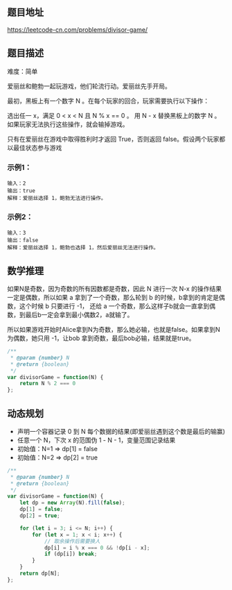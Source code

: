 ## 题目地址

https://leetcode-cn.com/problems/divisor-game/

## 题目描述

难度：简单

爱丽丝和鲍勃一起玩游戏，他们轮流行动。爱丽丝先手开局。

最初，黑板上有一个数字 N 。在每个玩家的回合，玩家需要执行以下操作：

选出任一 x，满足 0 < x < N 且 N % x == 0 。
用 N - x 替换黑板上的数字 N 。
如果玩家无法执行这些操作，就会输掉游戏。

只有在爱丽丝在游戏中取得胜利时才返回 True，否则返回 false。假设两个玩家都以最佳状态参与游戏

### 示例1：

```
输入：2
输出：true
解释：爱丽丝选择 1，鲍勃无法进行操作。
```
### 示例2：

```
输入：3
输出：false
解释：爱丽丝选择 1，鲍勃也选择 1，然后爱丽丝无法进行操作。
```

## 数学推理

如果N是奇数，因为奇数的所有因数都是奇数，因此 N 进行一次 N-x 的操作结果一定是偶数，所以如果 a 拿到了一个奇数，那么轮到 b 的时候，b拿到的肯定是偶数，这个时候 b 只要进行 -1， 还给 a 一个奇数，那么这样子b就会一直拿到偶数，到最后b一定会拿到最小偶数2，a就输了。

所以如果游戏开始时Alice拿到N为奇数，那么她必输，也就是false。如果拿到N为偶数，她只用 -1，让bob 拿到奇数，最后bob必输，结果就是true。

```js
/**
 * @param {number} N
 * @return {boolean}
 */
var divisorGame = function(N) {
    return N % 2 === 0
};
```


## 动态规划

- 声明一个容器记录 0 到 N 每个数据的结果(即爱丽丝遇到这个数是最后的输赢)
- 任意一个 N，下次 x 的范围伪 1 - N - 1，变量范围记录结果
- 初始值：N=1 => dp[1] = false
- 初始值：N=2 => dp[2] = true

```js
/**
 * @param {number} N
 * @return {boolean}
 */
var divisorGame = function(N) {
    let dp = new Array(N).fill(false);
    dp[1] = false;
    dp[2] = true; 

    for (let i = 3; i <= N; i++) {
        for (let x = 1; x < i; x++) {
            // 取余操作后需要换人
            dp[i] = i % x === 0 && !dp[i - x];
            if (dp[i]) break;
        }
    }
    return dp[N];
};
```
